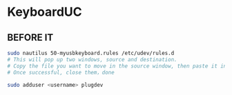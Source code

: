 # KeyboardUC

## BEFORE IT

```bash
sudo nautilus 50-myusbkeyboard.rules /etc/udev/rules.d
# This will pop up two windows, source and destination. 
# Copy the file you want to move in the source window, then paste it in the destination window.
# Once successful, close them，done
```

```bash
sudo adduser <username> plugdev
```